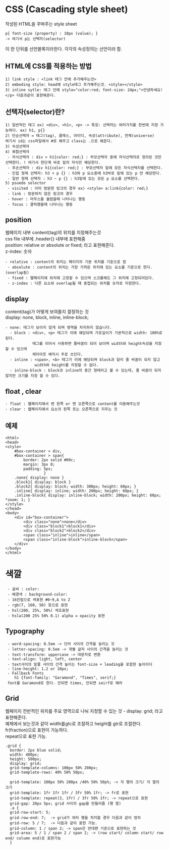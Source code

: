 # CSS (Cascading style sheet)
작성된 HTML을 꾸며주는 style sheet
```
p{ font-size (property) : 10px (value); } 
-> 여기서 p는 선택자(selector)
```
이 한 단위를 선언블록이라한다. 각각의 속성정의는 선언이라 함.
## HTML에 CSS를 적용하는 방법
```
1) link style : <link 태그 안에 추가해주는것>
2) embeding style: head에 style태그 추가해주는것. <style></style>
3) inline sytle: 태그 안에 style="color:red; font-size: 24px;">안녕하세요!</p> 다음과같이 표현해준다.
```
## 선택자(selector)란?
```
1) 일반적인 태그 ex) <div>, <h1>, <p> -> 특징: 선택자는 여러가지를 한번에 지정 가능하다. ex) h1, p{}
2) 단순선택자 = 태그(tag), 클래스, 아이디, 속성(attribute), 전체(universe)
여기서 id는 css파일에서 #로 해주고 class는 .으로 해준다.
3) 속성선택자
4) 복합선택자
 - 자식선택자 : div > h1{color: red;} : 부모선택자 중에 자식선택자로 정의된 것만 선택한다. ! 여기서 한단계 바로 밑의 자식만 해당한다.
 - 후손선택자 : div h1{color: red;} : 부모선택자 밑에 모든 자식선택자를 선택한다.
 - 인접 형제 선택자: h3 + p {} : h3와 p 요소중에 h3바로 밑에 있는 p 만 해당한다.
 - 일반 형제 선택자 : h3 ~ p {} : h3밑에 있는 모든 p 요소를 선택한다.
5) psuedo selector
 - visited : 이미 방문한 링크의 경우 ex) <style> a:link{color: red;}
 - link : 방문하지 않은 링크의 경우
 - hover : 마우스를 올렸을때 나타나는 행동
 - focus : 클릭했을때 나타나는 행동
 ```
## position
웹페이지 내부 content(tag)의 위치를 지정해주는것<br/>
css file 내부에 .header{} 내부에 표현해줌<br/>
position: relative or absolute or fixed; 라고 표현해준다.<br/>
z-index: 숫자
```
- relative : content의 위치는 페이지의 기본 위치를 기준으로 함
 - absolute : content의 위치는 가장 가까운 위치에 있는 요소를 기준으로 한다.(overlap됨)
 - fixed : 웹페이지에 위치에 고정할 수 있으며 스크롤해도 그 위치에 고정되어있다.
 - z-index : 다른 요소와 overlap될 때 중첩되는 위치를 숫자로 지정한다.
 ```
## display
content(tag)가 어떻게 보여줄지 결정하는 것<br/>
display: none, block, inline, inline-block;
```
- none: 태그가 보이지 않게 되며 영역을 차지하지 않습니다.
  - block : <div>, <p> 태그가 이에 해당되며 가로길이가 기본적으로 width: 100%로 된다.
            태그를 이어서 사용하면 줄바꿈이 되어 보이며 width와 height속성을 지정할 수 있으며
            레이아웃 배치시 주로 쓰인다.
  - inline : <span>, <b> 태그가 이에 해당되며 block과 달리 줄 바꿈이 되지 않고
             width와 height를 지정할 수 없다.
  - inline-block : block과 inline의 중간 형태라고 볼 수 있는데, 줄 바꿈이 되지 않지만 크기를 지정 할 수 있다.
```
## float , clear
```
- float : 웹페이지에서 맨 왼쪽 or 맨 오른쪽으로 content를 이동해주는것
- clear : 웹페이지에서 요소의 왼쪽 또는 오른쪽으로 지우는 것
```  
## 예제
```
<html>
<head>
<style>
	#box-container > div,
	#box-container > span{
		border: 2px solid #09c;
		margin: 3px 0;
		padding: 5px;
			     } 
	.none{ display: none }
	.block1{ display: block }
	.block2{ display: block; width: 300px; height: 60px; }
	.inline{ display: inline; width: 200px; height: 60px; }
	.inline-block{ display: inline-block; width: 200px; height: 60px; *zoom: 1; }
</style>
</head>
<body>
	<div id="box-container">
		<div class="none">none</div>
		<div class="block1">block1</div>
		<div class="block2">block2</div>
		<span class="inline">inline</span>
		<span class="inline-block">inline-block</span>
	</div>
</body>
</html>
```
  
# 색깔
```
 - 글씨 : color:
 - 배경색 : background-color: 
 - 16진법으로 색표현 #0~9,A to Z
 - rgb(7, 160, 50) 등으로 표현
 - hsl(200, 25%, 50%) 색조표현
 - hsla(200 25% 50% 0.1) alpha = opacity 표현
 ```
## Typography
```
 - word-spacing: 0.5em -> 단어 사이의 간격을 늘리는 것
 - letter-spacing: 0.5em -> 개별 글자 사이의 간격을 늘리는 것
 - text-transform: uppercase -> 대문자로 변환
 - text-align: light, left, center
 - text사이의 밑줄 사이의 간격 높이는 font-size + leading을 포함한 높이이다
 - line-height: 1.2 or 10px;
 - Fallback Fonts
	h1 {font-family: "Garamond", "Times", serif;}
 font를 Garamond로 한다. 안되면 times, 안되면 seirf로 해라
```

## Grid
웹페이지 전반적인 위치를 주요 영역으로 나눠 지정할 수 있는 것 - display: grid; 라고 표현해준다.<br/>
예제에서 보는것과 같이 width를gtc로 조절하고 height를 gtr로 조절한다.<br/>
fr(fraction)으로 표현이 가능하다.<br/>
repeat으로 표현 가능.
```
.grid {
  border: 2px blue solid;
  width: 400px;
  height: 500px;
  display: grid;
  grid-template-columns: 100px 50% 200px;
  grid-template-rows: 40% 50% 50px;
  
  grid-template: 100px 50% 200px /40% 50% 50p%; -> 각 행의 크기/ 각 열의 크기
  grid-template: 1fr 1fr 1fr / 3fr 50% 1fr; -> fr로 표현
  grid-template: repeat(3, 1fr) / 3fr 50% 1fr; -> repeat으로 표현
  grid-gap: 20px 5px; grid 사이의 gap을 만들어줌 (행 열)
  .a {
  grid-row-start: 5;
  grid-row-end: 7;  -> grid가 여러 행을 차지할 경우 다음과 같이 정의
  grid-row: 5 / 7;  -> 다음과 같이 표현 가능.
  grid-column: 1 / span 2; -> span은 반대편 기준으로 표현하는 것
  grid-area: 5 / 1 / span 2 / span 2; -> (row start/ column start/ row end/ column end)로 표현가능
  } 
```


